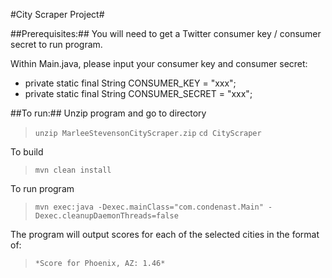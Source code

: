 #City Scraper Project#

##Prerequisites:##
You will need to get a Twitter consumer key / consumer secret to run program.

Within Main.java, please input your consumer key and consumer secret:

* private static final String CONSUMER_KEY = "xxx";
* private static final String CONSUMER_SECRET = "xxx";

##To run:##
Unzip program and go to directory
>`unzip MarleeStevensonCityScraper.zip`
>`cd CityScraper`

To build
>`mvn clean install`

To run program
>`mvn exec:java -Dexec.mainClass="com.condenast.Main" -Dexec.cleanupDaemonThreads=false`

The program will output scores for each of the selected cities in the format of:
>`*Score for Phoenix, AZ: 1.46*`